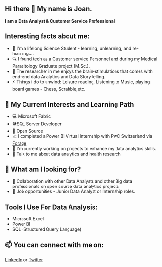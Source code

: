 ## Hi there 👋 My name is Joan.
**I am a Data Analyst & Customer Service Professional**
<!--
**Analyst-Joan/Analyst-Joan** is a ✨ _special_ ✨ repository because its `README.md` (this file) appears on your GitHub profile.
-->
## Interesting facts about me:
- 🔭 I'm a lifelong Science Student - learning, unlearning, and re-learning....
- 🔍 I found tech as a Customer service Personnel and during my Medical Parasitology Graduate project (M.Sc.).
- 🌱 The researcher in me enjoys the brain-stimulations that comes with end-end data Analytics and Data Story telling.
- ⚡ Things i do to unwind: Leisure reading, Listening to Music, playing board games - Chess, Scrabble,etc.

## 🧠 My Current Interests and Learning Path
-  :computer: Microsoft Fabric 
- 🛠️SQL Server Developer
- 🔎 Open Source
- 📈 I completed a Power BI Virtual internship with PwC Switzerland via [Forage](https://www.theforage.com/course-catalog/data)
- 🔭 I'm currently working on projects to enhance my data analytics skills.
- 💬 Talk to me about data analytics and health research

## 👀 What am I looking for?
- 👯 Collaboration with other Data Analysts and other Big data professionals on open source data analytics projects
- :briefcase: Job opportunities - Junior Data Analyst or Internship roles.

## Tools I Use For Data Analysis:
- Microsoft Excel 
- Power BI
- SQL (Structured Query Language)

## 📫 You can connect with me on: 
[LinkedIn](https://linkedin.com/in/chukwuemekajoanc/) or
[Twitter](https://twitter.com/Analyst_Joan)






